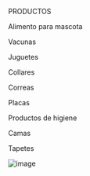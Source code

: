 PRODUCTOS




Alimento para mascota


Vacunas


Juguetes


Collares


Correas


Placas


Productos de higiene 


Camas 


Tapetes





![image](https://user-images.githubusercontent.com/100052822/166058007-2dc1be91-3bdc-4cc7-a4a4-168b673e2638.png)

